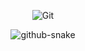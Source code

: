 
<div align="center">
 
<p>
  <img alt="Git" src="https://img.shields.io/badge/git-%23F05033.svg?style=for-the-badge&logo=git&logoColor=white"/>
</p>

<picture>
  <source media="(prefers-color-scheme: dark)" srcset="https://raw.githubusercontent.com/rafayet-git/rafayet-git/output/snake-dark.svg" />
  <source media="(prefers-color-scheme: light)" srcset="https://raw.githubusercontent.com/rafayet-git/rafayet-git/output/snake.svg" />
  <img alt="github-snake" src="https://raw.githubusercontent.com/rafayet-git/rafayet-git/output/snake.svg" />
</picture>
